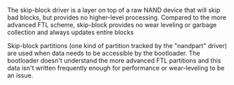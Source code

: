 The skip-block driver is a layer on top of a raw NAND device that will skip bad blocks, but provides
no higher-level processing. Compared to the more advanced FTL scheme, skip-block provides no wear
leveling or garbage collection and always updates entire blocks

Skip-block partitions (one kind of partition tracked by the "nandpart" driver) are used when data
needs to be accessible by the bootloader. The bootloader doesn't understand the more advanced FTL
partitions and this data isn't written frequently enough for performance or wear-leveling to be an
issue.
